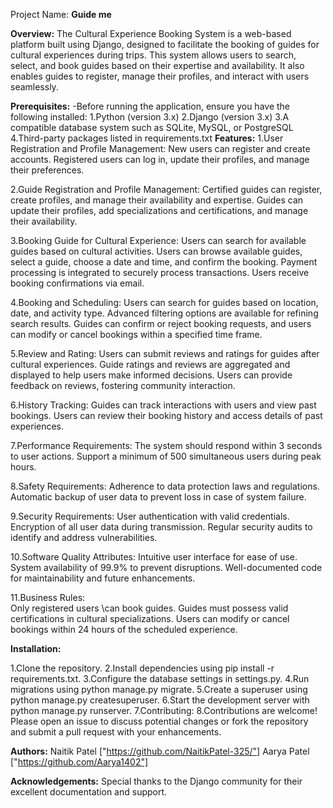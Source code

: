 Project Name: **Guide me**

**Overview:**
  The Cultural Experience Booking System is a web-based platform built using Django, designed to facilitate the booking of guides for cultural experiences during trips. This system allows users to search, select, and book guides based on their expertise and availability. It also enables guides to register, manage their profiles, and interact with users seamlessly.

**Prerequisites:**
  -Before running the application, ensure you have the following installed:
    1.Python (version 3.x)
    2.Django (version 3.x)
    3.A compatible database system such as SQLite, MySQL, or PostgreSQL
    4.Third-party packages listed in requirements.txt
**Features:**
  1.User Registration and Profile Management:
    New users can register and create accounts.
    Registered users can log in, update their profiles, and manage their preferences.
    
  2.Guide Registration and Profile Management:
    Certified guides can register, create profiles, and manage their availability and expertise.
    Guides can update their profiles, add specializations and certifications, and manage their availability.
    
  3.Booking Guide for Cultural Experience:
    Users can search for available guides based on cultural activities.
    Users can browse available guides, select a guide, choose a date and time, and confirm the booking.
    Payment processing is integrated to securely process transactions.
    Users receive booking confirmations via email.
    
  4.Booking and Scheduling:
    Users can search for guides based on location, date, and activity type.
    Advanced filtering options are available for refining search results.
    Guides can confirm or reject booking requests, and users can modify or cancel bookings within a specified time frame.
    
  5.Review and Rating:
    Users can submit reviews and ratings for guides after cultural experiences.
    Guide ratings and reviews are aggregated and displayed to help users make informed decisions.
    Users can provide feedback on reviews, fostering community interaction.
  
  6.History Tracking:
    Guides can track interactions with users and view past bookings.
    Users can review their booking history and access details of past experiences.

  7.Performance Requirements:
    The system should respond within 3 seconds to user actions.
    Support a minimum of 500 simultaneous users during peak hours.
    
  8.Safety Requirements:
    Adherence to data protection laws and regulations.
    Automatic backup of user data to prevent loss in case of system failure.
  
  9.Security Requirements:
    User authentication with valid credentials.
    Encryption of all user data during transmission.
    Regular security audits to identify and address vulnerabilities.

  10.Software Quality Attributes:
  Intuitive user interface for ease of use.
  System availability of 99.9% to prevent disruptions.
  Well-documented code for maintainability and future enhancements.
  
  11.Business Rules:  
  Only registered users \can book guides.
  Guides must possess valid certifications in cultural specializations.
  Users can modify or cancel bookings within 24 hours of the scheduled experience.
  

**Installation:**
  
  1.Clone the repository.
  2.Install dependencies using pip install -r requirements.txt.
  3.Configure the database settings in settings.py.
  4.Run migrations using python manage.py migrate.
  5.Create a superuser using python manage.py createsuperuser.
  6.Start the development server with python manage.py runserver.
  7.Contributing:
  8.Contributions are welcome! Please open an issue to discuss potential changes or fork the repository and submit a pull request with your enhancements.


**Authors:**
 Naitik Patel ["https://github.com/NaitikPatel-325/"]
 Aarya Patel  ["https://github.com/Aarya1402"]


**Acknowledgements:**
  Special thanks to the Django community for their excellent documentation and support.
